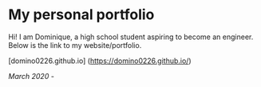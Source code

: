 # My personal portfolio 

Hi! I am Dominique, a high school student aspiring to become an engineer. Below is the link to my website/portfolio. 

[domino0226.github.io] (https://domino0226.github.io/)

*March 2020 -*


